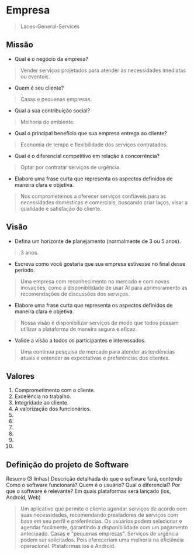 # Empresa
> Laces-General-Services

## Missão
* Qual é o negócio da empresa?
> Vender serviços projetados para atender às necessidades imediatas ou eventuis.

* Quem é seu cliente?
> Casas e pequenas empresas.

* Qual a sua contribuição social?
> Melhoria do ambiente. 

* Qual o principal benefício que sua empresa entrega ao cliente?
> Economia de tempo e flexibilidade dos serviços contratados.

* Qual é o diferencial competitivo em relação à concorrência?
> Optar por contratar serviços de urgência. 

* Elabore uma frase curta que representa os aspectos definidos de maneira clara e objetiva.
> Nos comprometemos a oferecer serviços confiáveis para as necessidades domésticas e comerciais, buscando criar laços, visar a qualidade e satisfação do cliente.

## Visão
* Defina um horizonte de planejamento (normalmente de 3 ou 5 anos).
> 3 anos.

* Escreva como você gostaria que sua empresa estivesse no final desse período.
> Uma empresa com reconhecimento no mercado e com novas inovações, como a disponibilidade de usar AI para aprimoramento as recomendações de discussões dos serviços.

* Elabore uma frase curta que representa os aspectos definidos de maneira clara e objetiva.
> Nossa visão é disponibilizar serviços de modo que todos possam utilizar a plataforma de maneira segura e eficaz. 

* Valide a visão a todos os participantes e interessados.
> Uma continua pesquisa de mercado para atender as tendências atuais e entender as expectativas e preferências dos clientes. 

## Valores
1. Comprometimento com o cliente. 
2. Excelência no trabalho. 
3. Integridade ao cliente.
4. A valorização dos funcionários. 
5. 
6. 
7.
8. 
9.
10.
## Definição do projeto de Software 
Resumo (3 linhas)
Descrição detalhada do que o software fará, contendo Como o software funcionará? Quem é o usuário? Qual o diferencial? Por que o software é relevante? Em quais plataformas será lançado (ios, Android, Web)
> Um aplicativo que permite o cliente agendar serviços de acordo com suas necessidades, recomendando prestadores de serviços com base em seu perfil e preferências. Os usuários podem selecionar e agendar facilmente, garantindo a disponibilidade com um pagamento antecipado. Casas e "pequenas empresas". Serviços de urgência podem ser solicitados. Pois ofereceriam uma melhoria na eficiência operacional. Plataformas ios e Android.
